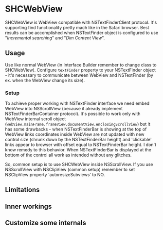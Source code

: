 SHCWebView
============

SHCWebView is WebView compatible with NSTextFinderClient protocol. It's supporting  find functionality pretty mach like in the Safari browser. Best results can be accomplished when NSTextFinder object is configured to use "*Incremental searching*" and "*Dim Content View*".

## Usage

Use like normal WebView (in Interface Builder remember to change class to SHCWebView).
Configure `textFinder` property to your NSTextFinder object - it's necessary to communicate between WebView and NSTextFinder (by ex. when the WebView change its size).

### Setup

To achieve proper working with NSTextFinder interface we need embed WebView into NSScrollView (because it already implement NSTextFinderBarContainer protocol).
It's possible to work only with WebView internal scroll object (`webView.mainFrame.frameView.documentView.enclosingScrollView`) but it has some drawbacks - when NSTextFinderBar is showing at the top of WebView links coordinates inside WebView are not updated with new control size (shrunk down by the NSTextFinderBar height) and 'clickable' links appear to browser with offset equal to NSTextFinderBar height. I don't know remedy to this behavior. When NSTextFinderBar is displayed at the bottom of the control all work as intended without any glitches.

So, common setup is to use SHCWebView inside NSScrollView. If you use NSScrollView with NSClipView (common setup) remember to set NSClipView property 'autoresizeSubviews' to NO.

## Limitations

## Inner workings

## Customize some internals

